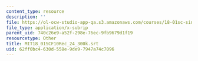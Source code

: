 ```yaml
---
content_type: resource
description: ''
file: https://ol-ocw-studio-app-qa.s3.amazonaws.com/courses/18-01sc-single-variable-calculus-fall-2010/62ff0bc4630d558e9de97947a74c7096_MIT18_01SCF10Rec_24_300k.vtt
file_type: application/x-subrip
parent_uid: 740c26e9-a52f-298e-76ec-9fb9679d1f19
resourcetype: Other
title: MIT18_01SCF10Rec_24_300k.srt
uid: 62ff0bc4-630d-558e-9de9-7947a74c7096
---
```

